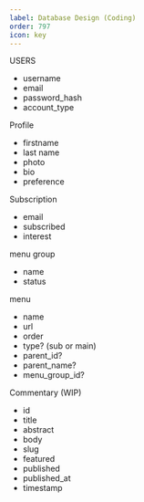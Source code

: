 ```yaml
---
label: Database Design (Coding)
order: 797
icon: key
---
```


USERS

- username
- email
- password_hash
- account_type


Profile

- firstname
- last name
- photo
- bio
- preference


Subscription

- email
- subscribed
- interest


menu group

- name
- status

menu

- name
- url
- order
- type? (sub or main)
- parent_id?
- parent_name?
- menu_group_id?

Commentary (WIP)
- id
- title
- abstract
- body
- slug
- featured
- published
- published_at
- timestamp
